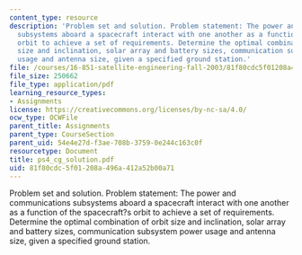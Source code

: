 ```yaml
---
content_type: resource
description: 'Problem set and solution. Problem statement: The power and communications
  subsystems aboard a spacecraft interact with one another as a function of the spacecraft?s
  orbit to achieve a set of requirements. Determine the optimal combination of orbit
  size and inclination, solar array and battery sizes, communication subsystem power
  usage and antenna size, given a specified ground station.'
file: /courses/16-851-satellite-engineering-fall-2003/81f80cdc5f01208a496a412a52b00a71_ps4_cg_solution.pdf
file_size: 250662
file_type: application/pdf
learning_resource_types:
- Assignments
license: https://creativecommons.org/licenses/by-nc-sa/4.0/
ocw_type: OCWFile
parent_title: Assignments
parent_type: CourseSection
parent_uid: 54e4e27d-f3ae-708b-3759-0e244c163c0f
resourcetype: Document
title: ps4_cg_solution.pdf
uid: 81f80cdc-5f01-208a-496a-412a52b00a71
---
```

Problem set and solution. Problem statement: The power and communications subsystems aboard a spacecraft interact with one another as a function of the spacecraft?s orbit to achieve a set of requirements. Determine the optimal combination of orbit size and inclination, solar array and battery sizes, communication subsystem power usage and antenna size, given a specified ground station.